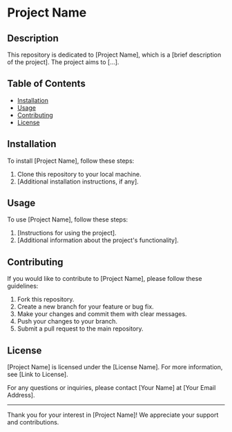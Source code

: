 # Project Name

## Description
This repository is dedicated to [Project Name], which is a [brief description of the project]. The project aims to [...].

## Table of Contents
- [Installation](#installation)
- [Usage](#usage)
- [Contributing](#contributing)
- [License](#license)

## Installation
To install [Project Name], follow these steps:
1. Clone this repository to your local machine.
2. [Additional installation instructions, if any].

## Usage
To use [Project Name], follow these steps:
1. [Instructions for using the project].
2. [Additional information about the project's functionality].

## Contributing
If you would like to contribute to [Project Name], please follow these guidelines:
1. Fork this repository.
2. Create a new branch for your feature or bug fix.
3. Make your changes and commit them with clear messages.
4. Push your changes to your branch.
5. Submit a pull request to the main repository.

## License
[Project Name] is licensed under the [License Name]. For more information, see [Link to License].

For any questions or inquiries, please contact [Your Name] at [Your Email Address].

---

Thank you for your interest in [Project Name]! We appreciate your support and contributions.